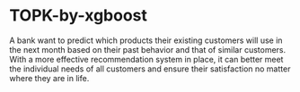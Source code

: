 # TOPK-by-xgboost
A bank want to predict which products their existing customers will use in the next month based on their past behavior and that of similar customers.
With a more effective recommendation system in place, it can better meet the individual needs of all customers and ensure their satisfaction no matter where they are in life.
